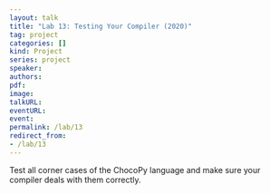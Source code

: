 ```yaml
---
layout: talk
title: "Lab 13: Testing Your Compiler (2020)"
tag: project
categories: []
kind: Project
series: project
speaker:
authors:
pdf:
image:
talkURL:
eventURL:
event:
permalink: /lab/13
redirect_from:
- /lab/13
---
```


Test all corner cases of the ChocoPy language and make sure your compiler deals with them correctly.
